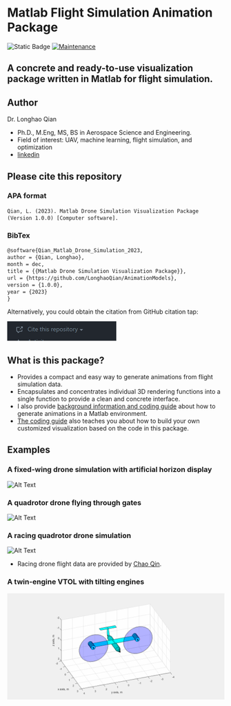 # Matlab Flight Simulation Animation Package
![Static Badge](https://img.shields.io/badge/DOI-10.5281%2Fzenodo.10359983-blue)
[![Maintenance](https://img.shields.io/badge/Maintained%3F-yes-green.svg)](https://GitHub.com/Naereen/StrapDown.js/graphs/commit-activity) 

## A concrete and ready-to-use visualization package written in Matlab for flight simulation.

## Author
Dr. Longhao Qian

- Ph.D., M.Eng, MS, BS in Aerospace Science and Engineering.
- Field of interest: UAV, machine learning, flight simulation, and optimization
- [linkedin](https://www.linkedin.com/in/longhao-qian-68705415a/) 

## Please cite this repository
### APA format
```
Qian, L. (2023). Matlab Drone Simulation Visualization Package (Version 1.0.0) [Computer software].
```
### BibTex
```
@software{Qian_Matlab_Drone_Simulation_2023,
author = {Qian, Longhao},
month = dec,
title = {{Matlab Drone Simulation Visualization Package}},
url = {https://github.com/LonghaoQian/AnimationModels},
version = {1.0.0},
year = {2023}
}
```
Alternatively, you could obtain the citation from GitHub citation tap:

![Alt Text](figures/citation_tap.PNG)

## What is this package?
- Provides a compact and easy way to generate animations from flight simulation data.
- Encapsulates and concentrates individual 3D rendering functions into a single function to provide a clean and concrete interface. 
- I also provide [background information and coding guide](examples/README.md) about how to generate animations in a Matlab environment.
- [The coding guide](examples/README.md) also teaches you about how to build your own customized visualization based on the code in this package. 

## Examples
### A fixed-wing drone simulation with artificial horizon display
![Alt Text](figures/circular_arc_trajectory.gif)
### A quadrotor drone flying through gates
![Alt Text](figures/quadrotor_circular_trajectory.gif)
### A racing quadrotor drone simulation
![Alt Text](figures/quadrotor_complicated_trjectory.gif)
- Racing drone flight data are provided by [Chao Qin](https://github.com/ChaoqinRobotics).
### A twin-engine VTOL with tilting engines
![Alt Text](figures/vtol_animate.gif)